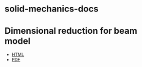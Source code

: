# solid-mechanics-docs

# Dimensional reduction for beam model
- [HTML](https://htmlpreview.github.io/?https://github.com/solid-mechanics-docs/solid-mechanics-docs/blob/main/beam-dimension-reduction-basic/doc-html/beam-dimension-reduction-basic.html)
- [PDF](linktopdf)
